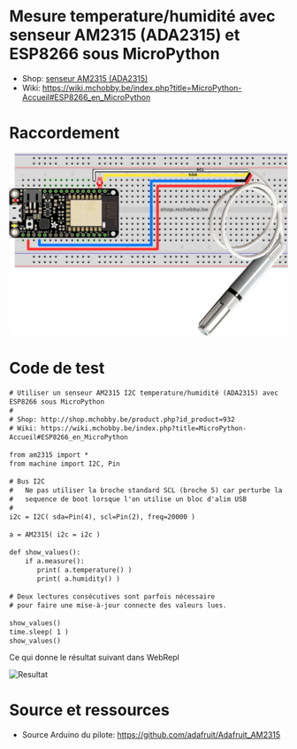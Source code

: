 # Mesure temperature/humidité avec senseur AM2315 (ADA2315) et ESP8266 sous MicroPython

* Shop: [senseur AM2315 (ADA2315)](http://shop.mchobby.be/product.php?id_product=932)
* Wiki: https://wiki.mchobby.be/index.php?title=MicroPython-Accueil#ESP8266_en_MicroPython

# Raccordement

![Raccordement](AM2315_bb.jpg)

# Code de test

```
# Utiliser un senseur AM2315 I2C temperature/humidité (ADA2315) avec ESP8266 sous MicroPython
#
# Shop: http://shop.mchobby.be/product.php?id_product=932
# Wiki: https://wiki.mchobby.be/index.php?title=MicroPython-Accueil#ESP8266_en_MicroPython

from am2315 import *
from machine import I2C, Pin

# Bus I2C
#   Ne pas utiliser la broche standard SCL (broche 5) car perturbe la
#   sequence de boot lorsque l'on utilise un bloc d'alim USB
# 
i2c = I2C( sda=Pin(4), scl=Pin(2), freq=20000 )

a = AM2315( i2c = i2c )

def show_values():
    if a.measure():
       print( a.temperature() )
       print( a.humidity() )

# Deux lectures consécutives sont parfois nécessaire
# pour faire une mise-à-jour connecte des valeurs lues.

show_values()
time.sleep( 1 )
show_values()
```

Ce qui donne le résultat suivant dans WebRepl

![Resultat](AM2315_result.jpg)

# Source et ressources
* Source Arduino du pilote: https://github.com/adafruit/Adafruit_AM2315
